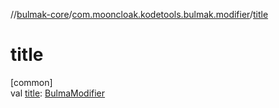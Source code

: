 //[bulmak-core](../../index.md)/[com.mooncloak.kodetools.bulmak.modifier](index.md)/[title](title.md)

# title

[common]\
val [title](title.md): [BulmaModifier](-bulma-modifier/index.md)
